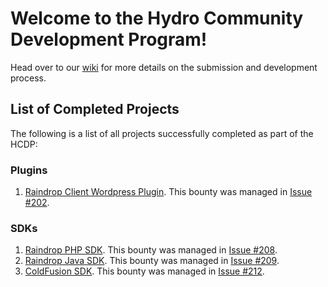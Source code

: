 # Welcome to the Hydro Community Development Program!

Head over to our [wiki](https://github.com/hydrogen-dev/hcdp/wiki) for more details on the submission and development process.

## List of Completed Projects

The following is a list of all projects successfully completed as part of the HCDP:

### Plugins
1. [Raindrop Client Wordpress Plugin](https://wordpress.org/plugins/wp-hydro-raindrop/). This bounty was managed in [Issue #202](https://github.com/hydrogen-dev/hcdp/issues/202).

### SDKs

1. [Raindrop PHP SDK](https://github.com/adrenth/raindrop-sdk). This bounty was managed in [Issue #208](https://github.com/hydrogen-dev/hcdp/issues/208).
2. [Raindrop Java SDK](https://github.com/serkanalgl/hydro-raindrop-java). This bounty was managed in [Issue #209](https://github.com/hydrogen-dev/hcdp/issues/209).
3. [ColdFusion SDK](https://github.com/brett91ag/coldfusion-hydro-raindrop). This bounty was managed in [Issue #212](https://github.com/hydrogen-dev/hcdp/issues/212).
